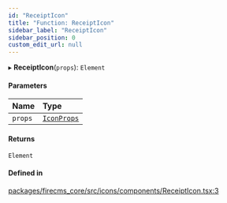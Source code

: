 ```yaml
---
id: "ReceiptIcon"
title: "Function: ReceiptIcon"
sidebar_label: "ReceiptIcon"
sidebar_position: 0
custom_edit_url: null
---
```


▸ **ReceiptIcon**(`props`): `Element`

#### Parameters

| Name | Type |
| :------ | :------ |
| `props` | [`IconProps`](../types/IconProps.md) |

#### Returns

`Element`

#### Defined in

[packages/firecms_core/src/icons/components/ReceiptIcon.tsx:3](https://github.com/FireCMSco/firecms/blob/d45f3739/packages/firecms_core/src/icons/components/ReceiptIcon.tsx#L3)
